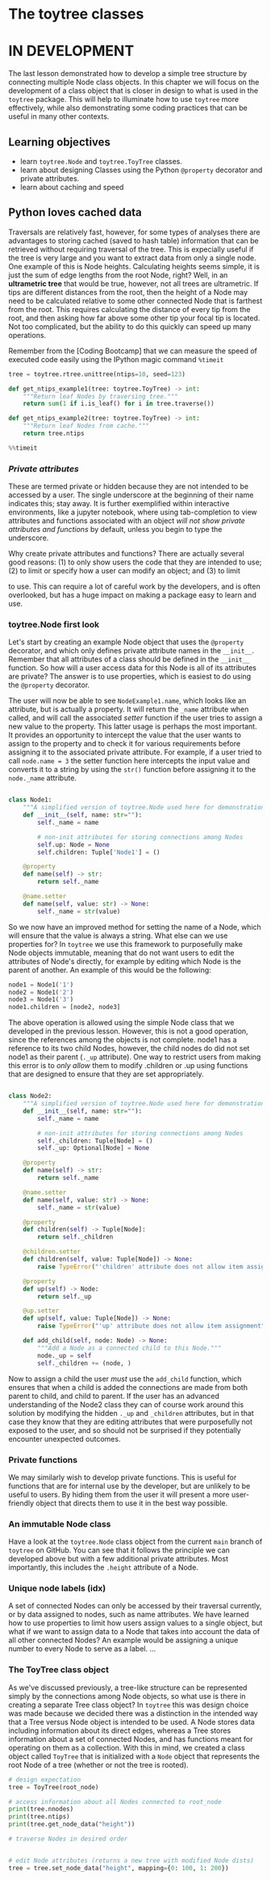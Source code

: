 
# The toytree classes

# IN DEVELOPMENT

The last lesson demonstrated how to develop a simple tree structure by 
connecting multiple Node class objects. In this chapter we will focus on the
development of a class object that is closer in design to what is used in 
the `toytree` package. This will help to illuminate how to use `toytree`
more effectively, while also demonstrating some coding practices that can 
be useful in many other contexts.

## Learning objectives
- learn `toytree.Node` and `toytree.ToyTree` classes.
- learn about designing Classes using the Python `@property` decorator 
and private attributes.
- learn about caching and speed

## Python loves cached data
Traversals are relatively fast, however, for some types of analyses 
there are advantages to storing cached (saved to hash table) information that
can be retrieved without requiring traversal of the tree. This is 
expecially useful if the tree is very large and you want to extract data 
from only a single node. One example of this is Node heights. Calculating
heights seems simple, it is just the sum of edge lengths from the root Node,
right? Well, in an **ultrametric tree** that would be true, however, not 
all trees are ultrametric. If tips are different distances from the root, 
then the height of a Node may need to be calculated relative to some other 
connected Node that is farthest from the root. This requires calculating the
distance of every tip from the root, and then asking how far above some 
other tip your focal tip is located. Not too complicated, but the ability 
to do this quickly can speed up many operations. 

Remember from the [Coding Bootcamp] that we can measure the speed of 
executed code easily using the IPython magic command `%timeit`
```python
tree = toytree.rtree.unittree(ntips=10, seed=123)

def get_ntips_example1(tree: toytree.ToyTree) -> int:
	"""Return leaf Nodes by traversing tree."""
	return sum(1 if i.is_leaf() for i in tree.traverse())

def get_ntips_example2(tree: toytree.ToyTree) -> int:
	"""Return leaf Nodes from cache."""
	return tree.ntips
```

```python
%%timeit


```

### *Private attributes*
These are termed private or hidden because they are
not intended to be accessed by a user. The single underscore at the beginning
of their name indicates this; stay away. It is further exemplified within
interactive environments, like a jupyter notebook, where using tab-completion
to view attributes and functions associated with an object *will not show
private attributes and functions* by default, unless you begin to type the
underscore. 

Why create private attributes and functions? There are actually several good 
reasons: (1) to only show users the code that they are intended to use; 
(2) to limit or specify how a user can modify an object; and (3) to limit 

to use. This can require a lot of careful work by the developers, and is
often overlooked, but has a huge impact on making a package easy to learn and
use. 


### toytree.Node first look

Let's start by creating an example Node object that uses the `@property`
decorator, and which only defines private attribute names in the `__init__`.
Remember that all attributes of a class should be defined in the `__init__`
function. So how will a user access data for this Node is all of its 
attributes are private? The answer is to use properties, which is easiest to
do using the `@property` decorator. 

The user will now be able to see `NodeExample1.name`, which looks like an 
attribute, but is actually a property. It will return the `_name` attribute
when called, and will call the associated *setter* function if the user tries
to assign a new value to the property. This latter usage is perhaps the most
important. It provides an opportunity to intercept the value that the user
wants to assign to the property and to check it for various requirements 
before assigning it to the associated private attribute. For example, if 
a user tried to call `node.name = 3` the setter function here intercepts the
input value and converts it to a string by using the `str()` function before
assigning it to the `node._name` attribute.

```py

class Node1:
	"""A simplified version of toytree.Node used here for demonstration."""
	def __init__(self, name: str=""):
		self._name = name

		# non-init attributes for storing connections among Nodes	
		self.up: Node = None
		self.children: Tuple['Node1'] = ()

	@property
	def name(self) -> str:
		return self._name

	@name.setter
	def name(self, value: str) -> None:
		self._name = str(value)
```

So we now have an improved method for setting the name of a Node, which will
ensure that the value is always a string. What else can we use properties for?
In `toytree` we use this framework to purposefully make Node objects immutable,
meaning that do not want users to edit the attributes of Node's directly, 
for example by editing which Node is the parent of another. An example of this
would be the following:
```py
node1 = Node1('1')
node2 = Node1('2')
node3 = Node1('3')
node1.children = [node2, node3]
```

The above operation is allowed using the simple Node class that we developed 
in the previous lesson. However, this is not a good operation, since the 
references among the objects is not complete. node1 has a reference to its 
two child Nodes, however, the child nodes do did not set node1 as their 
parent (`._up` attribute). One way to restrict users from making this error
is to *only allow* them to modify .children or .up using functions that are
designed to ensure that they are set appropriately. 

```py

class Node2:
	"""A simplified version of toytree.Node used here for demonstration."""
	def __init__(self, name: str=""):
		self._name = name

		# non-init attributes for storing connections among Nodes
		self._children: Tuple[Node] = ()
		self._up: Optional[Node] = None

	@property
	def name(self) -> str:
		return self._name

	@name.setter
	def name(self, value: str) -> None:
		self._name = str(value)

	@property
	def children(self) -> Tuple[Node]:
		return self._children

	@children.setter
	def children(self, value: Tuple[Node]) -> None:
		raise TypeError("'children' attribute does not allow item assignment")

	@property
	def up(self) -> Node:
		return self._up

	@up.setter
	def up(self, value: Tuple[Node]) -> None:
		raise TypeError("'up' attribute does not allow item assignment")

	def add_child(self, node: Node) -> None:
		"""Add a Node as a connected child to this Node."""
		node._up = self
		self._children += (node, )
```

Now to assign a child the user *must* use the `add_child` function, which
ensures that when a child is added the connections are made from both parent
to child, and child to parent. If the user has an advanced understanding of 
the Node2 class they can of course work around this solution by modifying the
hidden `._up` and `_children` attributes, but in that case they know that they
are editing attributes that were purposefully not exposed to the user, and so
should not be surprised if they potentially encounter unexpected outcomes.

### Private functions
We may similarly wish to develop private functions. This is useful for 
functions that are for internal use by the developer, but are unlikely to 
be useful to users. By hiding them from the user it will present a more 
user-friendly object that directs them to use it in the best way possible.

### An immutable Node class
Have a look at the `toytree.Node` class object from the current `main` branch
of `toytree` on GitHub. You can see that it follows the principle we can 
developed above but with a few additional private attributes. Most 
importantly, this includes the `.height` attribute of a Node. 

### Unique node labels (idx)
A set of connected Nodes can only be accessed by their traversal currently,
or by data assigned to nodes, such as name attributes. We have learned how to 
use properties to limit how users assign values to a single object, but what
if we want to assign data to a Node that takes into account the data of all
other connected Nodes? An example would be assigning a unique number to 
every Node to serve as a label. ...


### The ToyTree class object
As we've discussed previously, a tree-like structure can be represented 
simply by the connections among Node objects, so what use is there in 
creating a separate Tree class object? In `toytree` this was design choice
was made because we decided there was a distinction in the intended way that
a Tree versus Node object is intended to be used. A Node stores data including
information about its direct edges, whereas a Tree stores information 
about a set of connected Nodes, and has functions meant for operating on 
them as a collection. With this in mind, we created a class object 
called `ToyTree` that is initialized with a `Node` object that represents
the root Node of a tree (whether or not the tree is rooted).

```py
# design expectation
tree = ToyTree(root_node)

# access information about all Nodes connected to root_node
print(tree.nnodes)
print(tree.ntips)
print(tree.get_node_data("height"))

# traverse Nodes in desired order


# edit Node attributes (returns a new tree with modified Node dists)
tree = tree.set_node_data("height", mapping={0: 100, 1: 200})

```